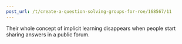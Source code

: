 ```yaml
---
post_url: /t/create-a-question-solving-groups-for-roe/168567/11
---
```

Their whole concept of implicit learning disappears when people start sharing answers in a public forum.